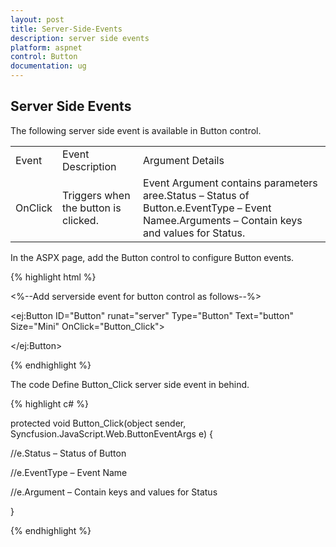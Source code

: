 ```yaml
---
layout: post
title: Server-Side-Events
description: server side events
platform: aspnet
control: Button
documentation: ug
---
```


## Server Side Events

The following server side event is available in Button control.

<table>
<tr>
<td>
Event</td><td>
Event Description</td><td>
Argument Details</td></tr>
<tr>
<td>
OnClick</td><td>
Triggers when the button is clicked. </td><td>
Event Argument contains parameters aree.Status – Status of Button.e.EventType – Event Namee.Arguments – Contain keys and values for Status.</td></tr>
</table>
In the ASPX page, add the Button control to configure Button events.

{% highlight html %}

<%--Add serverside event for button control as follows--%>

<ej:Button ID="Button" runat="server" Type="Button" Text="button" Size="Mini" OnClick="Button_Click">

</ej:Button>



{% endhighlight %}

The code Define Button_Click server side event in behind.

{% highlight c# %}

protected void Button_Click(object sender, Syncfusion.JavaScript.Web.ButtonEventArgs e) {

//e.Status – Status of Button

//e.EventType – Event Name

//e.Argument – Contain keys and values for Status

}



{% endhighlight %}







